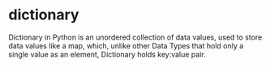 # dictionary
Dictionary in Python is an unordered collection of data values, used to store data values like a map, which, unlike other Data Types that hold only a single value as an element, Dictionary holds key:value pair.
